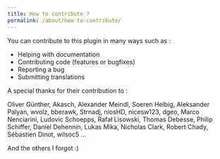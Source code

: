 ```yaml
---
title: How to contribute ?
permalink: /about/how-to-contribute/
---
```


<div class="row">

  <div class="col-md-6">
    <p>You can contribute to this plugin in many ways such as :</p>
    <ul>
      <li>Helping with documentation</li>
      <li>Contributing code (features or bugfixes)</li>
      <li>Reporting a bug</li>
      <li>Submitting translations</li>
    </ul>
  </div>

  <div class="col-md-6">
    <p>A special thanks for their contribution to :</p>
    <p>
      Oliver Günther, Akasch, Alexander Meindl, Soeren Helbig, Aleksander Palyan, wvolz, bberawk, Strnadj, niosHD,
      nicesw123, dgeo, Marco Nenciarini, Ludovic Schoepps, Rafał Lisowski, Thomas Debesse, Philip Schiffer, Daniel Dehennin,
      Lukas Mika, Nicholas Clark, Robert Chady, Sébastien Dinot, wilsoc5 ...
    </p>
    <p>And the others I forgot :)</p>
  </div>

</div>
